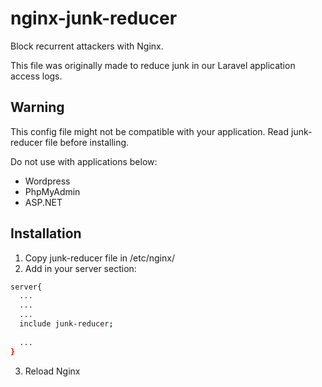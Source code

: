 # nginx-junk-reducer
Block recurrent attackers with Nginx.

This file was originally made to reduce junk in our Laravel application access logs.


## Warning
This config file might not be compatible with your application. Read junk-reducer file before installing.

Do not use with applications below:
- Wordpress
- PhpMyAdmin
- ASP.NET


## Installation

1. Copy junk-reducer file in /etc/nginx/
2. Add in your server section:
```bash
server{
  ...
  ...
  ...
  include junk-reducer;
  
  ...
}
```
3. Reload Nginx
